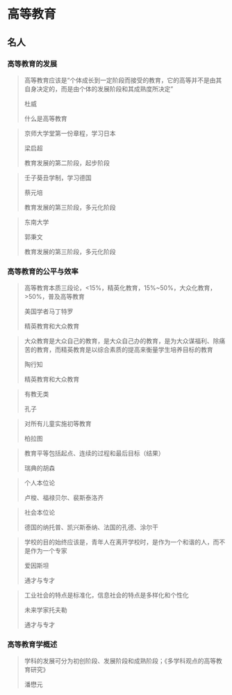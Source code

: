 # 高等教育


## 名人

### 高等教育的发展

>高等教育应该是“个体成长到一定阶段而接受的教育，它的高等并不是由其自身决定的，而是由个体的发展阶段和其成熟度所决定”
>
>杜威
>
>什么是高等教育

>京师大学堂第一份章程，学习日本
>
>梁启超
>
>教育发展的第二阶段，起步阶段

>壬子葵丑学制，学习德国
>
>蔡元培
>
>教育发展的第三阶段，多元化阶段

>东南大学
>
>郭秉文
>
>教育发展的第三阶段，多元化阶段

### 高等教育的公平与效率

>高等教育本质三段论，<15%，精英化教育，15%~50%，大众化教育，>50%，普及高等教育
>
>美国学者马丁特罗
>
>精英教育和大众教育

>大众教育是大众自己的教育，是大众自己办的教育，是为大众谋福利、除痛苦的教育，而精英教育是以综合素质的提高来衡量学生培养目标的教育
>
>陶行知
>
>精英教育和大众教育

>有教无类
>
>孔子

>对所有儿童实施初等教育
>
>柏拉图

>教育平等包括起点、连续的过程和最后目标（结果）
>
>瑞典的胡森

>个人本位论
>
>卢梭、福禄贝尔、裴斯泰洛齐

>社会本位论
>
>德国的纳托普、凯兴斯泰纳、法国的孔德、涂尔干

>学校的目的始终应该是，青年人在离开学校时，是作为一个和谐的人，而不是作为一个专家
>
>爱因斯坦
>
>通才与专才

>工业社会的特点是标准化，信息社会的特点是多样化和个性化
>
>未来学家托夫勒
>
>通才与专才

### 高等教育学概述

>学科的发展可分为初创阶段、发展阶段和成熟阶段；《多学科观点的高等教育研究》
>
>潘懋元


